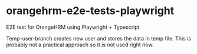 # orangehrm-e2e-tests-playwright
E2E test for OrangeHRM using Playwright + Typescript

Temp-user-branch creates new user and stores the data in temp file. This is probably not a practical approach so it is not used right now.
